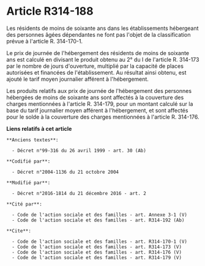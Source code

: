 # Article R314-188

Les résidents de moins de soixante ans dans les établissements hébergeant des personnes âgées dépendantes ne font pas l'objet
de la classification prévue à l'article R. 314-170-1. 

Le prix de journée de l'hébergement des résidents de moins de soixante ans est calculé en divisant le produit obtenu au 2° du
I de l'article R. 314-173 par le nombre de jours d'ouverture, multiplié par la capacité de places autorisées et financées de
l'établissement. Au résultat ainsi obtenu, est ajouté le tarif moyen journalier afférent à l'hébergement. 

Les produits relatifs aux prix de journée de l'hébergement des personnes hébergées de moins de soixante ans sont affectés à
la couverture des charges mentionnées à l'article R. 314-179, pour un montant calculé sur la base du tarif journalier moyen
afférent à l'hébergement, et sont affectés pour le solde à la couverture des charges mentionnées à l'article R. 314-176.

**Liens relatifs à cet article**

	**Anciens textes**:

	  - Décret n°99-316 du 26 avril 1999 - art. 30 (Ab)

	**Codifié par**:

	  - Décret n°2004-1136 du 21 octobre 2004

	**Modifié par**:

	  - Décret n°2016-1814 du 21 décembre 2016 - art. 2

	**Cité par**:

	  - Code de l'action sociale et des familles - art. Annexe 3-1 (V)
	  - Code de l'action sociale et des familles - art. R314-192 (Ab)

	**Cite**:

	  - Code de l'action sociale et des familles - art. R314-170-1 (V)
	  - Code de l'action sociale et des familles - art. R314-173 (V)
	  - Code de l'action sociale et des familles - art. R314-176 (V)
	  - Code de l'action sociale et des familles - art. R314-179 (V)
